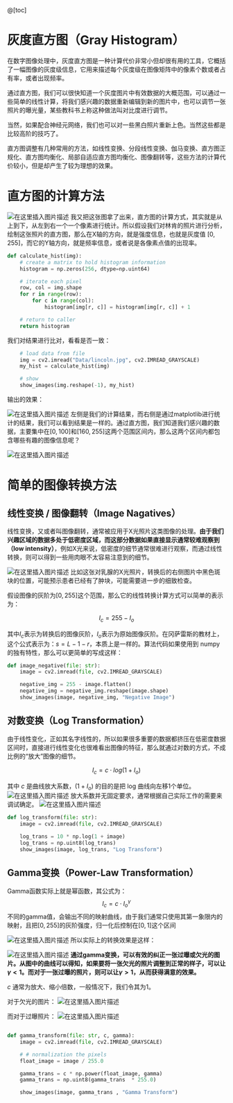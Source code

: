 @[toc]

# 灰度直方图（Gray Histogram）

在数字图像处理中，灰度直方图是一种计算代价非常小但却很有用的工具，它概括了一幅图像的灰度级信息，它用来描述每个灰度级在图像矩阵中的像素个数或者占有率，或者出现频率。

通过直方图，我们可以很快知道一个灰度图片中有效数据的大概范围，可以通过一些简单的线性计算，将我们感兴趣的数据重新编辑到新的图片中，也可以调节一张照片的曝光量，某些教科书上称这种做法叫对比度进行调节。

当然，如果配合神经元网络，我们也可以对一些黑白照片重新上色。当然这些都是比较高阶的技巧了。
 
直方图调整有几种常用的方法，如线性变换、分段线性变换、伽马变换、直方图正规化、直方图均衡化、局部自适应直方图均衡化、图像翻转等，这些方法的计算代价较小，但是却产生了较为理想的效果。

# 直方图的计算方法
![在这里插入图片描述](https://img-blog.csdnimg.cn/2020112323385583.png?x-oss-process=image/watermark,type_ZmFuZ3poZW5naGVpdGk,shadow_10,text_aHR0cHM6Ly9ibG9nLmNzZG4ubmV0L3BvaXNvbmNocnk=,size_16,color_FFFFFF,t_70#pic_center)
我又把这张图拿了出来，直方图的计算方式，其实就是从上到下，从左到右一个一个像素进行统计。所以假设我们对林肯的照片进行分析，绘制这张照片的直方图，那么在X轴的方向，就是强度信息，也就是灰度值 $[0, 255]$，而它的Y轴方向，就是频率信息，或者说是各像素点值的出现率。

```python
def calculate_hist(img):
    # create a matrix to hold histogram information
    histogram = np.zeros(256, dtype=np.uint64)

    # iterate each pixel
    row, col = img.shape
    for r in range(row):
        for c in range(col):
            histogram[img[r, c]] = histogram[img[r, c]] + 1

    # return to caller
    return histogram
```

我们对结果进行比对，看看是否一致：

```python
    # load data from file
    img = cv2.imread("Data/lincoln.jpg", cv2.IMREAD_GRAYSCALE)
    my_hist = calculate_hist(img)

    # show
    show_images(img.reshape(-1), my_hist)
```

输出的效果：

![在这里插入图片描述](https://img-blog.csdnimg.cn/20201126225658318.png?x-oss-process=image/watermark,type_ZmFuZ3poZW5naGVpdGk,shadow_10,text_aHR0cHM6Ly9ibG9nLmNzZG4ubmV0L3BvaXNvbmNocnk=,size_16,color_FFFFFF,t_70#pic_center)
左侧是我们的计算结果，而右侧是通过matplotlib进行统计的结果，我们可以看到结果是一样的。通过直方图，我们知道我们感兴趣的数据，主要集中在$[0, 100]$和$[160, 255]$这两个范围区间内，那么这两个区间内都包含哪些有趣的图像信息呢？

![在这里插入图片描述](https://img-blog.csdnimg.cn/20201126233540343.png?x-oss-process=image/watermark,type_ZmFuZ3poZW5naGVpdGk,shadow_10,text_aHR0cHM6Ly9ibG9nLmNzZG4ubmV0L3BvaXNvbmNocnk=,size_16,color_FFFFFF,t_70#pic_center)

# 简单的图像转换方法
## 线性变换 / 图像翻转（Image Nagatives）

线性变换，又或者叫图像翻转，通常被应用于X光照片这类图像的处理。**由于我们兴趣区域的数据多处于低密度区域，而这部分数据如果直接显示通常较难观察到（low intensity）**，例如X光来说，低密度的细节通常很难进行观察，而通过线性转换，则可以得到一些用肉眼不太容易注意到的细节。

![在这里插入图片描述](https://img-blog.csdnimg.cn/20201128190505583.png?x-oss-process=image/watermark,type_ZmFuZ3poZW5naGVpdGk,shadow_10,text_aHR0cHM6Ly9ibG9nLmNzZG4ubmV0L3BvaXNvbmNocnk=,size_16,color_FFFFFF,t_70#pic_center)
比如这张对乳腺的X光照片，转换后的右侧图片中黑色斑块的位置，可能预示患者已经有了肿块，可能需要进一步的细致检查。

假设图像的灰阶为$[0, 255]$这个范围，那么它的线性转换计算方式可以简单的表示为：

$$ I_c = 255 - I_o $$

其中$I_c$表示为转换后的图像灰阶，$I_o$表示为原始图像灰阶。在冈萨雷斯的教材上，这个公式表示为：$s = L - 1 - r$，本质上是一样的。算法代码如果使用到 numpy 的独有特性，那么可以更简单的写成这样：

```python
def image_negative(file: str):
    image = cv2.imread(file, cv2.IMREAD_GRAYSCALE)

    negative_img = 255 - image.flatten()
    negative_img = negative_img.reshape(image.shape)
    show_images(image, negative_img, "Negative Image")
```

## 对数变换（Log Transformation）
由于线性变化，正如其名字线性的，所以如果很多重要的数据都挤压在低密度数据区间时，直接进行线性变化也很难看出图像的特征，那么就通过对数的方式，不成比例的“放大”图像的细节。

$$ I_c = c \cdot log(1 + I_o) $$

其中 $c$ 是曲线放大系数，$(1+I_o)$ 的目的是把 log 曲线向左移1个单位。
![在这里插入图片描述](https://img-blog.csdnimg.cn/20201128202141224.png?x-oss-process=image/watermark,type_ZmFuZ3poZW5naGVpdGk,shadow_10,text_aHR0cHM6Ly9ibG9nLmNzZG4ubmV0L3BvaXNvbmNocnk=,size_16,color_FFFFFF,t_70#pic_center)
放大系数并无固定要求，通常根据自己实际工作的需要来调试确定。
![在这里插入图片描述](https://img-blog.csdnimg.cn/2020112820310737.png?x-oss-process=image/watermark,type_ZmFuZ3poZW5naGVpdGk,shadow_10,text_aHR0cHM6Ly9ibG9nLmNzZG4ubmV0L3BvaXNvbmNocnk=,size_16,color_FFFFFF,t_70#pic_center)
```python
def log_transform(file: str):
    image = cv2.imread(file, cv2.IMREAD_GRAYSCALE)

    log_trans = 10 * np.log(1 + image)
    log_trans = np.uint8(log_trans)
    show_images(image, log_trans, "Log Transform")
```

## Gamma变换（Power-Law Transformation）
Gamma函数实际上就是幂函数，其公式为：
$$
I_c = c \cdot I{_o}^\gamma
$$
不同的gamma值，会输出不同的映射曲线，由于我们通常只使用其第一象限内的映射，且把$[0,255]$的灰阶强度，归一化后控制在$[0,1]$这个区间

![在这里插入图片描述](https://img-blog.csdnimg.cn/202011282048058.jpg?x-oss-process=image/watermark,type_ZmFuZ3poZW5naGVpdGk,shadow_10,text_aHR0cHM6Ly9ibG9nLmNzZG4ubmV0L3BvaXNvbmNocnk=,size_16,color_FFFFFF,t_70#pic_center)
所以实际上的转换效果是这样：

![在这里插入图片描述](https://img-blog.csdnimg.cn/20201128205301778.png?x-oss-process=image/watermark,type_ZmFuZ3poZW5naGVpdGk,shadow_10,text_aHR0cHM6Ly9ibG9nLmNzZG4ubmV0L3BvaXNvbmNocnk=,size_16,color_FFFFFF,t_70#pic_center)
**通过gamma变换，可以有效的纠正一张过曝或欠光的图片。从图中的曲线可以得知，如果要将一张欠光的照片调整到正常的样子，可以让 $\gamma < 1$。而对于一张过曝的照片，则可以让$\gamma > 1$，从而获得满意的效果。**

$c$ 通常为放大、缩小倍数，一般情况下，我们令其为1。

对于欠光的图片：
![在这里插入图片描述](https://img-blog.csdnimg.cn/20201128212030816.png?x-oss-process=image/watermark,type_ZmFuZ3poZW5naGVpdGk,shadow_10,text_aHR0cHM6Ly9ibG9nLmNzZG4ubmV0L3BvaXNvbmNocnk=,size_16,color_FFFFFF,t_70#pic_center)

而对于过曝照片：
![在这里插入图片描述](https://img-blog.csdnimg.cn/2020112821233974.png?x-oss-process=image/watermark,type_ZmFuZ3poZW5naGVpdGk,shadow_10,text_aHR0cHM6Ly9ibG9nLmNzZG4ubmV0L3BvaXNvbmNocnk=,size_16,color_FFFFFF,t_70#pic_center)
```python

def gamma_transform(file: str, c, gamma):
    image = cv2.imread(file, cv2.IMREAD_GRAYSCALE)

    # # normalization the pixels
    float_image = image / 255.0

    gamma_trans = c * np.power(float_image, gamma)
    gamma_trans = np.uint8(gamma_trans  * 255.0)

    show_images(image, gamma_trans , "Gamma Transform")
```
